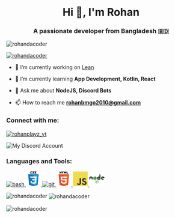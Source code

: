 <h1 align="center">Hi 👋, I'm Rohan</h1>
<h3 align="center">A passionate developer from Bangladesh 🇧🇩</h3>

<p align="left"> <img src="https://komarev.com/ghpvc/?username=rohandacoder&label=Profile%20views&color=0e75b6&style=flat" alt="rohandacoder" /> </p>

<p align="left"> <a href="https://github.com/ryo-ma/github-profile-trophy"><img src="https://github-profile-trophy.vercel.app/?username=rohandacoder" alt="rohandacoder" /></a> </p>

- 🔭 I’m currently working on [Lean](https://github.com/RohanDaCoder/Lean)

- 🌱 I’m currently learning **App Development, Kotlin, React**

- 💬 Ask me about **NodeJS, Discord Bots**

- 📫 How to reach me **rohanbmgo2010@gmail.com**

<h3 align="left">Connect with me:</h3>
<p align="left">
  <a href="https://www.youtube.com/c/rohanplayz_yt" target="blank"><img align="center" src="https://raw.githubusercontent.com/rahuldkjain/github-profile-readme-generator/master/src/images/icons/Social/youtube.svg" alt="rohanplayz_yt" height="30" width="40" /></a>
	
  <img
	src="https://dcbadge.limes.pink/api/shield/922419431508938773?theme=default-inverted"
	alt="My Discord Account"
  />
</p>

<h3 align="left">Languages and Tools:</h3>
<p align="left"> <a href="https://www.gnu.org/software/bash/" target="_blank" rel="noreferrer"> <img src="https://www.vectorlogo.zone/logos/gnu_bash/gnu_bash-icon.svg" alt="bash" width="40" height="40" /> </a> <a href="https://www.w3schools.com/css/" target="_blank" rel="noreferrer"> <img src="https://raw.githubusercontent.com/devicons/devicon/master/icons/css3/css3-original-wordmark.svg" alt="css3" width="40" height="40" /> </a> <a href="https://git-scm.com/" target="_blank" rel="noreferrer"> <img src="https://www.vectorlogo.zone/logos/git-scm/git-scm-icon.svg" alt="git" width="40" height="40" /> </a> <a href="https://www.w3.org/html/" target="_blank" rel="noreferrer"> <img src="https://raw.githubusercontent.com/devicons/devicon/master/icons/html5/html5-original-wordmark.svg" alt="html5" width="40" height="40" /> </a> <a href="https://developer.mozilla.org/en-US/docs/Web/JavaScript" target="_blank" rel="noreferrer"> <img src="https://raw.githubusercontent.com/devicons/devicon/master/icons/javascript/javascript-original.svg" alt="javascript" width="40" height="40" /> </a> <a href="https://nodejs.org" target="_blank" rel="noreferrer"> <img src="https://raw.githubusercontent.com/devicons/devicon/master/icons/nodejs/nodejs-original-wordmark.svg" alt="nodejs" width="40" height="40" /> </a> </p>

<p><img align="left" src="https://github-readme-stats.vercel.app/api/top-langs?username=rohandacoder&show_icons=true&locale=en&layout=compact" alt="rohandacoder" /></p>

<p>&nbsp;<img align="center" src="https://github-readme-stats.vercel.app/api?username=rohandacoder&show_icons=true&locale=en" alt="rohandacoder" /></p>

<p><img align="center" src="https://github-readme-streak-stats.herokuapp.com/?user=rohandacoder&" alt="rohandacoder" /></p>
